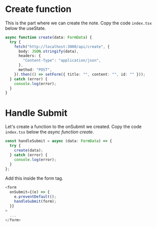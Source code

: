 # Create function

This is the part where we can create the note. Copy the code `index.tsx` below the useState.

```typescript
async function create(data: FormData) {
  try {
    fetch("http://localhost:3000/api/create", {
      body: JSON.stringify(data),
      headers: {
        "Content-Type": "application/json",
      },
      method: "POST",
    }).then(() => setForm({ title: "", content: "", id: "" }));
  } catch (error) {
    console.log(error);
  }
}
```

# Handle Submit

Let's create a function to the onSubmit we created. Copy the code `index.tsx` below the _async function create_.

```typescript
const handleSubmit = async (data: FormData) => {
  try {
    create(data);
  } catch (error) {
    console.log(error);
  }
};
```

Add this inside the form tag.

```typescript
<form
  onSubmit={(e) => {
    e.preventDefault();
    handleSubmit(form);
  }}
>
  ...
</form>
```
